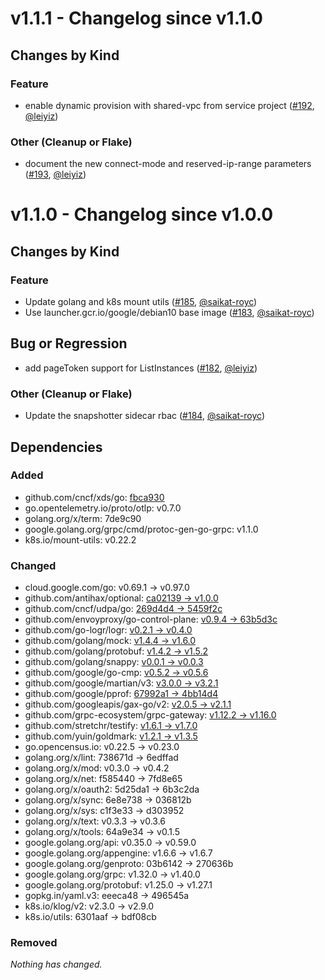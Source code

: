 # v1.1.1 - Changelog since v1.1.0

## Changes by Kind

### Feature

- enable dynamic provision with shared-vpc from service project ([#192](https://github.com/kubernetes-sigs/gcp-filestore-csi-driver/pull/192), [@leiyiz](https://github.com/leiyiz))

### Other (Cleanup or Flake)

- document the new connect-mode and reserved-ip-range parameters ([#193](https://github.com/kubernetes-sigs/gcp-filestore-csi-driver/pull/193), [@leiyiz](https://github.com/leiyiz))

# v1.1.0 - Changelog since v1.0.0

## Changes by Kind

### Feature

- Update golang and k8s mount utils ([#185](https://github.com/kubernetes-sigs/gcp-filestore-csi-driver/pull/185), [@saikat-royc](https://github.com/saikat-royc))
- Use launcher.gcr.io/google/debian10 base image ([#183](https://github.com/kubernetes-sigs/gcp-filestore-csi-driver/pull/183), [@saikat-royc](https://github.com/saikat-royc))

## Bug or Regression

- add pageToken support for ListInstances ([#182](https://github.com/kubernetes-sigs/gcp-filestore-csi-driver/pull/182), [@leiyiz](https://github.com/leiyiz))

### Other (Cleanup or Flake)

- Update the snapshotter sidecar rbac ([#184](https://github.com/kubernetes-sigs/gcp-filestore-csi-driver/pull/184), [@saikat-royc](https://github.com/saikat-royc))


## Dependencies

### Added
- github.com/cncf/xds/go: [fbca930](https://github.com/cncf/xds/go/tree/fbca930)
- go.opentelemetry.io/proto/otlp: v0.7.0
- golang.org/x/term: 7de9c90
- google.golang.org/grpc/cmd/protoc-gen-go-grpc: v1.1.0
- k8s.io/mount-utils: v0.22.2

### Changed
- cloud.google.com/go: v0.69.1 → v0.97.0
- github.com/antihax/optional: [ca02139 → v1.0.0](https://github.com/antihax/optional/compare/ca02139...v1.0.0)
- github.com/cncf/udpa/go: [269d4d4 → 5459f2c](https://github.com/cncf/udpa/go/compare/269d4d4...5459f2c)
- github.com/envoyproxy/go-control-plane: [v0.9.4 → 63b5d3c](https://github.com/envoyproxy/go-control-plane/compare/v0.9.4...63b5d3c)
- github.com/go-logr/logr: [v0.2.1 → v0.4.0](https://github.com/go-logr/logr/compare/v0.2.1...v0.4.0)
- github.com/golang/mock: [v1.4.4 → v1.6.0](https://github.com/golang/mock/compare/v1.4.4...v1.6.0)
- github.com/golang/protobuf: [v1.4.2 → v1.5.2](https://github.com/golang/protobuf/compare/v1.4.2...v1.5.2)
- github.com/golang/snappy: [v0.0.1 → v0.0.3](https://github.com/golang/snappy/compare/v0.0.1...v0.0.3)
- github.com/google/go-cmp: [v0.5.2 → v0.5.6](https://github.com/google/go-cmp/compare/v0.5.2...v0.5.6)
- github.com/google/martian/v3: [v3.0.0 → v3.2.1](https://github.com/google/martian/v3/compare/v3.0.0...v3.2.1)
- github.com/google/pprof: [67992a1 → 4bb14d4](https://github.com/google/pprof/compare/67992a1...4bb14d4)
- github.com/googleapis/gax-go/v2: [v2.0.5 → v2.1.1](https://github.com/googleapis/gax-go/v2/compare/v2.0.5...v2.1.1)
- github.com/grpc-ecosystem/grpc-gateway: [v1.12.2 → v1.16.0](https://github.com/grpc-ecosystem/grpc-gateway/compare/v1.12.2...v1.16.0)
- github.com/stretchr/testify: [v1.6.1 → v1.7.0](https://github.com/stretchr/testify/compare/v1.6.1...v1.7.0)
- github.com/yuin/goldmark: [v1.2.1 → v1.3.5](https://github.com/yuin/goldmark/compare/v1.2.1...v1.3.5)
- go.opencensus.io: v0.22.5 → v0.23.0
- golang.org/x/lint: 738671d → 6edffad
- golang.org/x/mod: v0.3.0 → v0.4.2
- golang.org/x/net: f585440 → 7fd8e65
- golang.org/x/oauth2: 5d25da1 → 6b3c2da
- golang.org/x/sync: 6e8e738 → 036812b
- golang.org/x/sys: c1f3e33 → d303952
- golang.org/x/text: v0.3.3 → v0.3.6
- golang.org/x/tools: 64a9e34 → v0.1.5
- google.golang.org/api: v0.35.0 → v0.59.0
- google.golang.org/appengine: v1.6.6 → v1.6.7
- google.golang.org/genproto: 03b6142 → 270636b
- google.golang.org/grpc: v1.32.0 → v1.40.0
- google.golang.org/protobuf: v1.25.0 → v1.27.1
- gopkg.in/yaml.v3: eeeca48 → 496545a
- k8s.io/klog/v2: v2.3.0 → v2.9.0
- k8s.io/utils: 6301aaf → bdf08cb

### Removed
_Nothing has changed._
